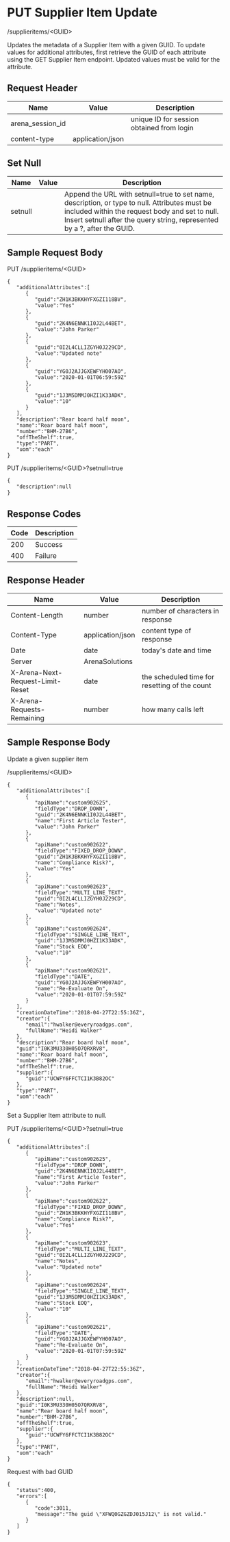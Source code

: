 # PUT Supplier Item Update
/supplieritems/&lt;GUID&gt;

Updates the metadata of a Supplier Item with a given GUID. To update values for additional attributes, first retrieve the GUID of each attribute using the GET Supplier Item endpoint.  Updated values must be valid for the attribute.

## Request Header

| Name  | Value  | Description  |
|  --- |  --- |  --- | 
| arena_session_id  |   | unique ID for session obtained from login  |
| content-type  | application/json  |   |

## Set Null

| Name  | Value  | Description  |
|  --- |  --- |  --- | 
| setnull  |   | Append the URL with setnull=true to set name, description, or type to null. Attributes must be included within the request body and set to null. Insert setnull after the query string, represented by a ?, after the GUID.  |

## Sample Request Body
PUT /supplieritems/&lt;GUID&gt;

```
{
   "additionalAttributes":[
      {
         "guid":"ZH1K3BKKHYFXGZI118BV",
         "value":"Yes"
      },
      {
         "guid":"2K4N6ENNK1I0J2L44BET",
         "value":"John Parker"
      },
      {
         "guid":"0I2L4CLLIZGYH0J229CD",
         "value":"Updated note"
      },
      {
         "guid":"YG0J2AJJGXEWFYH007AO",
         "value":"2020-01-01T06:59:59Z"
      },
      {
         "guid":"1J3M5DMMJ0HZI1K33ADK",
         "value":"10"
      }
   ],
   "description":"Rear board half moon",
   "name":"Rear board half moon",
   "number":"BHM-27B6",
   "offTheShelf":true,
   "type":"PART",
   "uom":"each"
}
```
PUT /supplieritems/&lt;GUID&gt;?setnull=true

```
{ 
   "description":null    
}
```
## Response Codes

| Code  | Description  |
|  --- |  --- | 
| 200  | Success  |
| 400  | Failure  |

## Response Header

| Name  | Value  | Description  |
|  --- |  --- |  --- | 
| Content-Length  | number  | number of characters in response  |
| Content-Type  | application/json  | content type of response  |
| Date  | date  | today's date and time  |
| Server  | ArenaSolutions  |   |
| X-Arena-Next-Request-Limit-Reset   | date  | the scheduled time for resetting of the count  |
| X-Arena-Requests-Remaining   | number  | how many calls left  |

## Sample Response Body
Update a given supplier item

/supplieritems/&lt;GUID&gt;

```
{
   "additionalAttributes":[
      {
         "apiName":"custom902625",
         "fieldType":"DROP_DOWN",
         "guid":"2K4N6ENNK1I0J2L44BET",
         "name":"First Article Tester",
         "value":"John Parker"
      },
      {
         "apiName":"custom902622",
         "fieldType":"FIXED_DROP_DOWN",
         "guid":"ZH1K3BKKHYFXGZI118BV",
         "name":"Compliance Risk?",
         "value":"Yes"
      },
      {
         "apiName":"custom902623",
         "fieldType":"MULTI_LINE_TEXT",
         "guid":"0I2L4CLLIZGYH0J229CD",
         "name":"Notes",
         "value":"Updated note"
      },
      {
         "apiName":"custom902624",
         "fieldType":"SINGLE_LINE_TEXT",
         "guid":"1J3M5DMMJ0HZI1K33ADK",
         "name":"Stock EOQ",
         "value":"10"
      },
      {
         "apiName":"custom902621",
         "fieldType":"DATE",
         "guid":"YG0J2AJJGXEWFYH007AO",
         "name":"Re-Evaluate On",
         "value":"2020-01-01T07:59:59Z"
      }
   ],
   "creationDateTime":"2018-04-27T22:55:36Z",
   "creator":{
      "email":"hwalker@everyroadgps.com",
      "fullName":"Heidi Walker"
   },
   "description":"Rear board half moon",
   "guid":"I0K3MU330H05O7QRXRV8",
   "name":"Rear board half moon",
   "number":"BHM-27B6",
   "offTheShelf":true,
   "supplier":{
      "guid":"UCWFY6FFCTCI1K3B82OC"
   },
   "type":"PART",
   "uom":"each"
}
```
Set a Supplier Item attribute to null.

PUT /supplieritems/&lt;GUID&gt;?setnull=true

```
{
   "additionalAttributes":[
      {
         "apiName":"custom902625",
         "fieldType":"DROP_DOWN",
         "guid":"2K4N6ENNK1I0J2L44BET",
         "name":"First Article Tester",
         "value":"John Parker"
      },
      {
         "apiName":"custom902622",
         "fieldType":"FIXED_DROP_DOWN",
         "guid":"ZH1K3BKKHYFXGZI118BV",
         "name":"Compliance Risk?",
         "value":"Yes"
      },
      {
         "apiName":"custom902623",
         "fieldType":"MULTI_LINE_TEXT",
         "guid":"0I2L4CLLIZGYH0J229CD",
         "name":"Notes",
         "value":"Updated note"
      },
      {
         "apiName":"custom902624",
         "fieldType":"SINGLE_LINE_TEXT",
         "guid":"1J3M5DMMJ0HZI1K33ADK",
         "name":"Stock EOQ",
         "value":"10"
      },
      {
         "apiName":"custom902621",
         "fieldType":"DATE",
         "guid":"YG0J2AJJGXEWFYH007AO",
         "name":"Re-Evaluate On",
         "value":"2020-01-01T07:59:59Z"
      }
   ],
   "creationDateTime":"2018-04-27T22:55:36Z",
   "creator":{
      "email":"hwalker@everyroadgps.com",
      "fullName":"Heidi Walker"
   },
   "description":null,
   "guid":"I0K3MU330H05O7QRXRV8",
   "name":"Rear board half moon",
   "number":"BHM-27B6",
   "offTheShelf":true,
   "supplier":{
      "guid":"UCWFY6FFCTCI1K3B82OC"
   },
   "type":"PART",
   "uom":"each"
}
```
Request with bad GUID

```
{  
   "status":400,
   "errors":[  
      {  
         "code":3011,
         "message":"The guid \"XFWQ0GZGZDJ015J12\" is not valid."
      }
   ]
}
```
